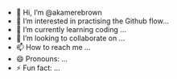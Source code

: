 - 👋 Hi, I’m @akamerebrown
- 👀 I’m interested in  practising the Github flow...
- 🌱 I’m currently learning coding ...
- 💞️ I’m looking to collaborate on ...
- 📫 How to reach me ...
- 😄 Pronouns: ...
- ⚡ Fun fact: ...

<!---
akamerebrown/akamerebrown is a ✨ special ✨ repository because its `README.md` (this file) appears on your GitHub profile.
You can click the Preview link to take a look at your changes.
--->
